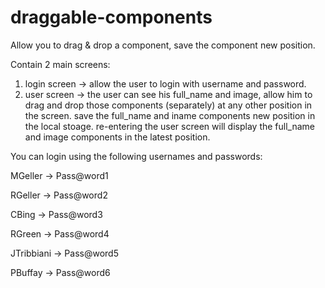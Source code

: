 # draggable-components
Allow you to drag &amp; drop a component, save the component new position.

Contain 2 main screens:
1. login screen -> allow the user to login with username and password.
2. user screen -> the user can see his full_name and image, 
                  allow him to drag and drop those components (separately) at any other position in the screen.
                  save the full_name and iname components new position in the local stoage.
                  re-entering the user screen will display the full_name and image components in the latest position.
       
       
       
You can login using the following usernames and passwords:       

MGeller -> Pass@word1

RGeller -> Pass@word2

CBing -> Pass@word3

RGreen -> Pass@word4

JTribbiani -> Pass@word5

PBuffay ->  Pass@word6
